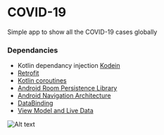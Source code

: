 # COVID-19

Simple app to show all the COVID-19 cases globally

### Dependancies
- Kotlin dependancy injection [Kodein](https://kodein.org/di/)
- [Retrofit](https://square.github.io/retrofit/)
- [Kotlin coroutines](https://github.com/Kotlin/kotlinx.coroutines)
- [Android Room Persistence Library](https://developer.android.com/topic/libraries/architecture/room)
- [Android Navigation Architecture](https://developer.android.com/guide/navigation/navigation-getting-started)
- [DataBinding](https://developer.android.com/jetpack/androidx/releases/databinding)
- [View Model and Live Data](https://developer.android.com/jetpack/androidx/releases/lifecycle)


![Alt text](/COVID-19/screenshot.jpg?raw=true "Screenshot")
